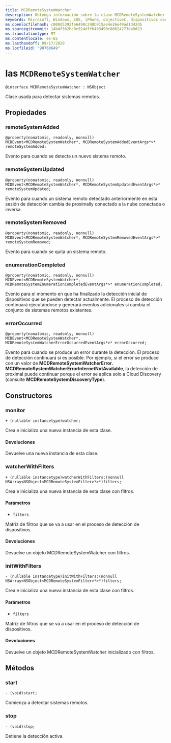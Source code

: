 ```yaml
---
title: MCDRemoteSystemWatcher
description: Obtenga información sobre la clase MCDRemoteSystemWatcher y sus propiedades. Esta clase se usa para detectar sistemas remotos.
keywords: Microsoft, Windows, iOS, iPhone, objectiveC, dispositivos conectados, proyecto Roma
ms.openlocfilehash: c000d5392fe6498c248b915ae4e26e49ad1d42db
ms.sourcegitcommit: 14b4f362bc0c924dff6493490c80624273d49d23
ms.translationtype: MT
ms.contentlocale: es-ES
ms.lasthandoff: 09/17/2020
ms.locfileid: "90760649"
---
```

# <a name="class-mcdremotesystemwatcher"></a>las `MCDRemoteSystemWatcher`

```
@interface MCDRemoteSystemWatcher : NSObject
```

Clase usada para detectar sistemas remotos. 

## <a name="properties"></a>Propiedades

### <a name="remotesystemadded"></a>remoteSystemAdded
```
@property(nonatomic, readonly, nonnull) MCDEvent<MCDRemoteSystemWatcher*, MCDRemoteSystemAddedEventArgs*>* remoteSystemAdded;
```

Evento para cuando se detecta un nuevo sistema remoto.

### <a name="remotesystemupdated"></a>remoteSystemUpdated
```
@property(nonatomic, readonly, nonnull) MCDEvent<MCDRemoteSystemWatcher*, MCDRemoteSystemUpdatedEventArgs*>* remoteSystemUpdated;
```

Evento para cuando un sistema remoto detectado anteriormente en esta sesión de detección cambia de proximally conectado a la nube conectada o inversa. 

### <a name="remotesystemremoved"></a>remoteSystemRemoved
```
@property(nonatomic, readonly, nonnull) MCDEvent<MCDRemoteSystemWatcher*, MCDRemoteSystemRemovedEventArgs*>* remoteSystemRemoved;
```

Evento para cuando se quita un sistema remoto. 

### <a name="enumerationcompleted"></a>enumerationCompleted
```
@property(nonatomic, readonly, nonnull) MCDEvent<MCDRemoteSystemWatcher*,  MCDRemoteSystemEnumerationCompletedEventArgs*>* enumerationCompleted;
```

Evento para el momento en que ha finalizado la detección inicial de dispositivos que se pueden detectar actualmente.  El proceso de detección continuará ejecutándose y generará eventos adicionales si cambia el conjunto de sistemas remotos existentes.

### <a name="erroroccurred"></a>errorOccurred
```
@property(nonatomic, readonly, nonnull) MCDEvent<MCDRemoteSystemWatcher*,  MCDRemoteSystemWatcherErrorOccurredEventArgs*>* errorOccurred;
```

Evento para cuando se produce un error durante la detección. El proceso de detección continuará si es posible. Por ejemplo, si el error se produce con un valor de **MCDRemoteSystemWatcherError. MCDRemoteSystemWatcherErrorInternetNotAvailable**, la detección de proximal puede continuar porque el error se aplica solo a Cloud Discovery (consulte **MCDRemoteSystemDiscoveryType**).

## <a name="constructors"></a>Constructores

### <a name="watcher"></a>monitor
```
+ (nullable instancetype)watcher;
```

Crea e inicializa una nueva instancia de esta clase.

#### <a name="returns"></a>Devoluciones 
Devuelve una nueva instancia de esta clase.

### <a name="watcherwithfilters"></a>watcherWithFilters
```
+ (nullable instancetype)watcherWithFilters:(nonnull NSArray<NSObject<MCDRemoteSystemFilter>*>*)filters;
```

Crea e inicializa una nueva instancia de esta clase con filtros.

#### <a name="parameters"></a>Parámetros 
* `filters` 

Matriz de filtros que se va a usar en el proceso de detección de dispositivos.

#### <a name="returns"></a>Devoluciones 
Devuelve un objeto MCDRemoteSystemWatcher con filtros.

### <a name="initwithfilters"></a>initWithFilters
```
- (nullable instancetype)initWithFilters:(nonnull NSArray<NSObject<MCDRemoteSystemFilter>*>*)filters;
```

Crea e inicializa una nueva instancia de esta clase con filtros.

#### <a name="parameters"></a>Parámetros 
* `filters` 

Matriz de filtros que se va a usar en el proceso de detección de dispositivos.

#### <a name="returns"></a>Devoluciones 
Devuelve un objeto MCDRemoteSystemWatcher inicializado con filtros.

## <a name="methods"></a>Métodos

### <a name="start"></a>start
`- (void)start;`

Comienza a detectar sistemas remotos.

### <a name="stop"></a>stop
`- (void)stop;` 

Detiene la detección activa.
